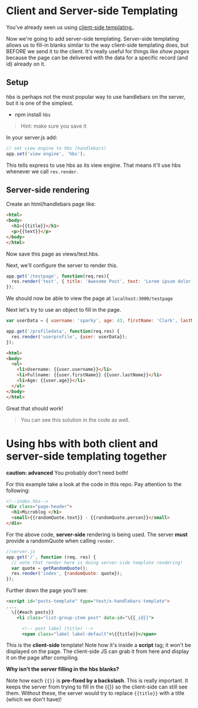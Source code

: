 # Client and Server-side Templating

You've already seen us using [client-side templating.](https://github.com/sf-wdi-25/handlebars_templates).

Now we're going to add server-side templating.  Server-side templating allows us to fill-in blanks similar to the way client-side templating does, but BEFORE we send it to the client.  It's really useful for things like _show pages_ because the page can be delivered with the data for a specific record (and id) already on it.


## Setup

hbs is perhaps not the most popular way to use handlebars on the server, but it is one of the simplest.  

* npm install `hbs`

>Hint: make sure you save it


In your server.js add:

```js
// set view engine to hbs (handlebars)
app.set('view engine', 'hbs');
```

This tells express to use hbs as its view engine.  That means it'll use hbs whenever we call `res.render`.


## Server-side rendering


Create an html/handlebars page like:

```html
<html>
<body>
  <h1>{{title}}</h1>
  <p>{{text}}</p>
</body>
</html>
```

Now save this page as views/test.hbs.

Next, we'll configure the server to render this.

```js
app.get('/testpage', function(req,res){
  res.render('test', { title: 'Awesome Post', text: 'Lorem ipsum dolor'})
});
```



We should now be able to view the page at `localhost:3000/testpage`

Next let's try to use an object to fill in the page.  

```js
var userData = { username: 'sparky', age: 43, firstName: 'Clark', lastName: 'Griswold'};

app.get('/profiledata', function(req,res) {
  res.render('userprofile', {user: userData});
});
```

```html
<html>
<body>
  <ul>
    <li>Username: {{user.username}}</li>
    <li>Fullname: {{user.firstName}} {{user.lastName}}</li>
    <li>Age: {{user.age}}</li>
  </ul>
</body>
</html>
```

Great that should work!

> You can see this solution in the code as well.


# Using hbs with both client and server-side templating together

**caution: advanced** You probably don't need both!

For this example take a look at the code in this repo.  Pay attention to the following:

```html
<!--index.hbs-->
<div class="page-header">
  <h1>Microblog </h1>
  <small>{{randomQuote.text}} - {{randomQuote.person}}</small>
</div>
```
For the above code, **server-side** rendering is being used.  The server **must** provide a randomQuote when calling `render`.

```js
//server.js
app.get('/', function (req, res) {
  // note that render here is doing server-side template rendering!
  var quote = getRandomQuote();
  res.render('index', {randomQuote: quote});
});
```

Further down the page you'll see:

```html
<script id="posts-template" type="text/x-handlebars-template">
....
  \{{#each posts}}
    <li class="list-group-item post" data-id="\{{_id}}">

      <!-- post label (title) -->
      <span class="label label-default">\{{title}}</span>
```

This is the **client-side** template!  Note how it's inside a **script** tag; it won't be displayed on the page.  The client-side JS can grab it from here and display it on the page after compiling.

**Why isn't the server filling in the hbs blanks?**

Note how each `{{}}` is **pre-fixed by a backslash**.  This is really important.  It keeps the server from trying to fill in the {{}} so the client-side can still see them.  Without these, the server would try to replace `{{title}}` with a title (which we don't have)!
